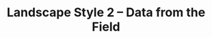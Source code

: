 ---
title: Landscape Style 2 – Data from the Field
builder: true
type: coming-soon

# Content section
sections:
  - headerSection
  - servicesSection
  - subscribeSection
  - contactSection
  - mapSection

# Background effect
landscapeStyle2Effect: 
  enable: true

---